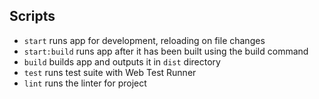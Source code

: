 ## Scripts

- `start` runs app for development, reloading on file changes
- `start:build` runs app after it has been built using the build command
- `build` builds app and outputs it in `dist` directory
- `test` runs test suite with Web Test Runner
- `lint` runs the linter for project
